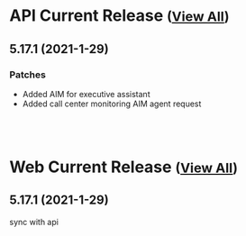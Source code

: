 
# API Current Release <small>([View All](/API.md))</small>
## 5.17.1 (2021-1-29)
### Patches 

- Added AIM for executive assistant
- Added call center monitoring AIM agent request

<br><br>
# Web Current Release <small>([View All](/Web.md))</small>
## 5.17.1 (2021-1-29)
sync with api

  